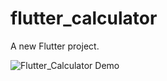 # flutter_calculator

A new Flutter project.

<img src="/images/demo.gif" alt="Flutter_Calculator Demo">  
